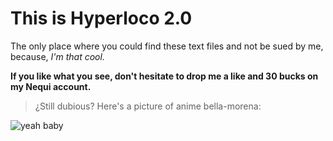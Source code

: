 # This is **Hyperloco 2.0**

The only place where you could find these text files and not be sued by me, because, *I'm that cool.*

**If you like what you see, don't hesitate to drop me a like and 30 bucks on my Nequi account.**

> ¿Still dubious? Here's a picture of anime bella-morena: 

![yeah baby](https://m.media-amazon.com/images/I/61Ozm5zQhpL._AC_SL1500_.jpg "yeah baby")
